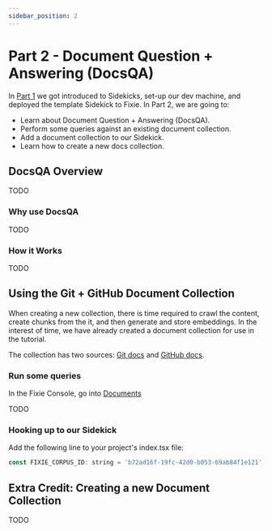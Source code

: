 ```yaml
---
sidebar_position: 2
---
```


# Part 2 - Document Question + Answering (DocsQA)

In [Part 1](./part1-intro) we got introduced to Sidekicks, set-up our dev machine, and deployed the template Sidekick to Fixie. In Part 2, we are going to:

- Learn about Document Question + Answering (DocsQA).
- Perform some queries against an existing document collection.
- Add a document collection to our Sidekick.
- Learn how to create a new docs collection.

## DocsQA Overview

TODO

### Why use DocsQA

TODO

### How it Works

TODO

## Using the Git + GitHub Document Collection

When creating a new collection, there is time required to crawl the content, create chunks from the it, and then generate and store embeddings. In the interest of time, we have already created a document collection for use in the tutorial.

The collection has two sources: [Git docs](https://git-scm.com/doc) and [GitHub docs](https://docs.github.com/en).

### Run some queries

In the Fixie Console, go into [Documents](TODO)

TODO

### Hooking up to our Sidekick

Add the following line to your project's index.tsx file:

```jsx
const FIXIE_CORPUS_ID: string = 'b72ad16f-19fc-42d0-b053-69ab84f1e121';
```

## Extra Credit: Creating a new Document Collection

TODO
